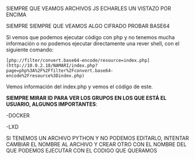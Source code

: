 

SIEMPRE QUE VEAMOS ARCHIVOS JS ECHARLES UN VISTAZO POR ENCIMA

SIEMPRE SIEMPRE QUE VEAMOS ALGO CIFRADO PROBAR BASE64

Si vemos que podemos ejecutar código con php y no tenemos mucha información o no podemos ejecutar directamente una rever shell, con el siguiente comando:

`[php://filter/convert.base64-encode/resource=index.php](http://10.0.2.18/NAMARI/index.php?page=php%3A%2F%2Ffilter%2Fconvert.base64-encode%2Fresource%3Dindex.php)`

Vemos información del index.php y vemos el código de este.

**SIEMPRE MIRAR ID PARA VER LOS GRUPOS EN LOS QUE ESTÁ EL USUARIO, ALGUNOS IMPORTANTES**:

-DOCKER

-LXD

SI TENEMOS UN ARCHIVO PYTHON Y NO PODEMOS EDITARLO, INTENTAR CAMBIAR EL NOMBRE AL ARCHIVO Y CREAR OTRO CON EL NOMBRE DEL QUE PODEMOS EJECUTAR CON EL CODIGO QUE QUERAMOS